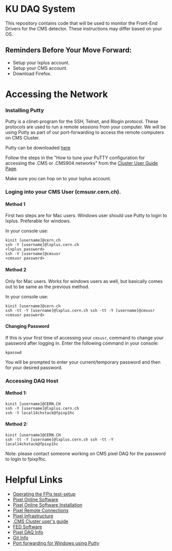 # KU DAQ System

This repository contains code that will be used to monitor the Front-End Drivers for the CMS detector. These instructions may differ based on your OS.

## Reminders Before Your Move Forward:


*   Setup your lxplus account.
*   Setup your CMS account.
*   Download Firefox.


# Accessing the Network

### Installing Putty
Putty is a clinet-program for the SSH, Telnet, and Rlogin protocol. These protocols are used to run a remote sessions from your computer. We will be using Putty as part of our port-forwarding to access the remote computers on CMS Cluster.

Putty can be downloaded [here](https://www.putty.org/)

Follow the steps in the "How to tune your PuTTY configuration for accessing the .CMS or .CMS904 networks" from the [Cluster User Guide Page](https://twiki.cern.ch/twiki/bin/viewauth/CMS/ClusterUsersGuide).

Make sure you can hop on to your lxplus account.

### Loging into your CMS User (cmsusr.cern.ch).

#### Method 1
First two steps are for Mac users. Windows user should use Putty to login to lxplus. Preferable for windows.

In your console use:
```
kinit [username]@cern.ch
ssh -Y [username]@lxplus.cern.ch 
<lxplus password>
ssh -Y [username]@cmsusr
<cmsusr password>
```
#### Method 2
Only for Mac users. Works for windows users as well, but basically comes out to be same as the previous method.

In your console use:
```
kinit [username]@cern.ch
ssh -tt -Y [username]@lxplus.cern.ch ssh -tt -Y [username]@cmsusr
<cmsusr password>
```

#### Changing Password
If this is your first time of accessing your `cmsusr`, command to change your password after logging in. Enter the following command in your console:
```
kpasswd
```

You will be prompted to enter your current/temporary password and then for your desired password.

### Accessing DAQ Host
#### Method 1: 
```
kinit [username]@CERN.CH 
ssh -Y [username]@lxplus.cern.ch 
ssh -Y local14chstack@fpixp1hc 
```

#### Method 2: 
```
kinit [username]@CERN.CH 
ssh -tt -Y [username]@lxplus.cern.ch ssh -tt -Y local14chstack@fpixp1hc 
```
Note: please contact someone working on CMS pixel DAQ for the password to login to fpixp1hc.

# Helpful Links



*   [Operating the FPix test-setup](https://twiki.cern.ch/twiki/bin/viewauth/CMS/14ChannelStack )
*   [Pixel Online Software](https://gitlab.cern.ch/cmspops/pos )
*   [Pixel Online Software Installation](https://twiki.cern.ch/twiki/bin/viewauth/CMS/PixelOnlineSoftwareInstallation)
*   [Pixel Remote Connections](https://twiki.cern.ch/twiki/bin/view/CMS/PixelRemoteConnections )
*   [Pixel Infrastructure](https://twiki.cern.ch/twiki/bin/view/CMS/PixelInfrastructure)
*   [.CMS Cluster user's guide](https://twiki.cern.ch/twiki/bin/viewauth/CMS/ClusterUsersGuide )
*   [FED Software](https://gitlab.cern.ch/cmspos/FecSoftware )
*   [Pixel DAQ Info](https://github.com/ku-cms/PixelDAQ )
*   [Git Info](https://github.com/caleb-james-smith/git-commands )
*   [Port forwarding for Windows using Putty](https://sysnews.ma.ic.ac.uk/ssh/port-forwarding-for-Windows-using-PuTTY.html )
